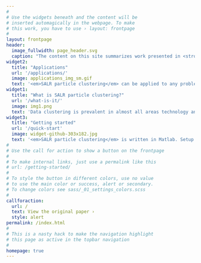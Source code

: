 ```yaml
---
#
# Use the widgets beneath and the content will be
# inserted automagically in the webpage. To make
# this work, you have to use › layout: frontpage
#
layout: frontpage
header:
  image_fullwidth: page_header.svg
  caption: "The content on this site summarizes work presented in <strong>J. Kapaldo et al., (submitted)</strong>."
widget2:
  title: "Applications"
  url: '/applications/'
  image: applications_img_sm.gif
  text: '<em>SALR particle clustering</em> can be applied to any problem where the center of overlapping objects or distributions needs to be found. This covers a broad range of fields, from unsupervised maching learning and data clustering to locating the centers of overlapping nuclei in biological images.'
widget1:
  title: "What is SALR particle clustering?"
  url: '/what-is-it/'
  image: img1.png
  text: 'Data clustering is prevalent in almost all areas technology and science, from identifying documents that are similar to analyzing biological images. <em>SALR particle clustering</em> is a data clustering technique for locating the centers of partially overlapping objects or distributions.'
widget3:
  title: "Getting started"
  url: '/quick-start'
  image: widget-github-303x182.jpg
  text: '<em>SALR particle clustering</em> is written in Matlab. Setup is as simple as downloading the <a href="https://github.com/jkpld/SALR_Clustering">repository</a> and running the included setup functions. The code is fully documented with several examples to get you started using it quickly.'
#
# Use the call for action to show a button on the frontpage
#
# To make internal links, just use a permalink like this
# url: /getting-started/
#
# To style the button in different colors, use no value
# to use the main color or success, alert or secondary.
# To change colors see sass/_01_settings_colors.scss
#
callforaction:
  url: /
  text: View the original paper ›
  style: alert
permalink: /index.html
#
# This is a nasty hack to make the navigation highlight
# this page as active in the topbar navigation
#
homepage: true
---
```

